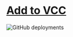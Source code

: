  # [Add to VCC](https://uslashdeleted.github.io/vcc-listing/)

![GitHub deployments](https://img.shields.io/github/actions/workflow/status/uslashdeleted/vcc-listing/build-listing.yml?label=Build%20Package%20Listing)
